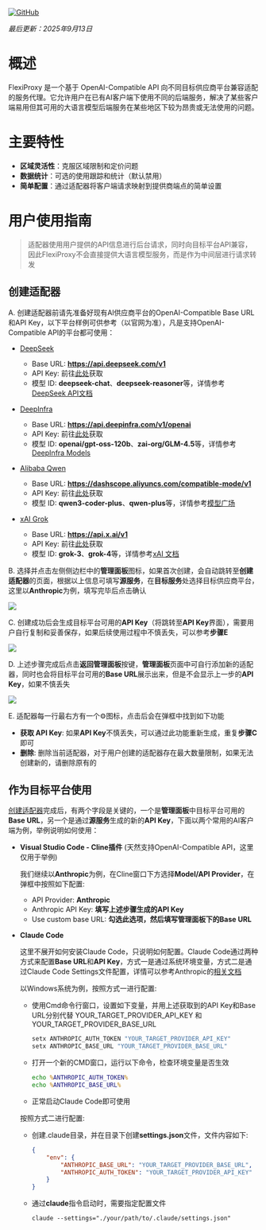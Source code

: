 [![GitHub](https://img.shields.io/badge/GitHub-0.5.1-blue?logo=github)](https://github.com/SanChai20/tiny-mcp-host) 

*最后更新：2025年9月13日*

# 概述

FlexiProxy 是一个基于 OpenAI-Compatible API 向不同目标供应商平台兼容适配的服务代理。它允许用户在已有AI客户端下使用不同的后端服务，解决了某些客户端易用但其可用的大语言模型后端服务在某些地区下较为昂贵或无法使用的问题。

# 主要特性

- **区域灵活性**：克服区域限制和定价问题
- **数据统计**：可选的使用跟踪和统计（默认禁用）
- **简单配置**：通过适配器将客户端请求映射到提供商端点的简单设置

# 用户使用指南

> 适配器使用用户提供的API信息进行后台请求，同时向目标平台API兼容，因此FlexiProxy不会直接提供大语言模型服务，而是作为中间层进行请求转发

## 创建适配器

A. 创建适配器前请先准备好现有AI供应商平台的OpenAI-Compatible Base URL和API Key，以下平台样例可供参考（以官网为准），凡是支持OpenAI-Compatible API的平台都可使用：

- [DeepSeek](https://www.deepseek.com/)
    - Base URL: **https://api.deepseek.com/v1**
    - API Key: 前往[此处](https://platform.deepseek.com/)获取
    - 模型 ID: **deepseek-chat**、**deepseek-reasoner**等，详情参考[DeepSeek API文档](https://api-docs.deepseek.com/)

- [DeepInfra](https://deepinfra.com/)
    - Base URL: **https://api.deepinfra.com/v1/openai**
    - API Key: 前往[此处](https://deepinfra.com/dash/api_keys)获取
    - 模型 ID: **openai/gpt-oss-120b**、**zai-org/GLM-4.5**等，详情参考[DeepInfra Models](https://deepinfra.com/models)

- [Alibaba Qwen](https://bailian.console.aliyun.com/)
    - Base URL: **https://dashscope.aliyuncs.com/compatible-mode/v1**
    - API Key: 前往[此处](https://bailian.console.aliyun.com/?tab=model#/api-key)获取
    - 模型 ID: **qwen3-coder-plus**、**qwen-plus**等，详情参考[模型广场](https://bailian.console.aliyun.com/)

- [xAI Grok](https://x.ai/)
    - Base URL: **https://api.x.ai/v1**
    - API Key: 前往[此处](https://console.x.ai/team/default/api-keys)获取
    - 模型 ID: **grok-3**、**grok-4**等，详情参考[xAI 文档](https://docs.x.ai/docs/models)


B. 选择并点击左侧侧边栏中的**管理面板**图标，如果首次创建，会自动跳转至**创建适配器**的页面，根据以上信息可填写**源服务**，在**目标服务**处选择目标供应商平台，这里以**Anthropic**为例，填写完毕后点击确认

![](https://flexiproxy.com/screenshots/zh/createadapter.PNG)


C. 创建成功后会生成目标平台可用的**API Key**（将跳转至**API Key**界面），需要用户自行复制和妥善保存，如果后续使用过程中不慎丢失，可以参考**步骤E**

![](https://flexiproxy.com/screenshots/zh/apikey.png)


D. 上述步骤完成后点击**返回管理面板**按键，**管理面板**页面中可自行添加新的适配器，同时也会将目标平台可用的**Base URL**展示出来，但是不会显示上一步的**API Key**，如果不慎丢失

![](https://flexiproxy.com/screenshots/zh/management.png)

E. 适配器每一行最右方有一个⚙图标，点击后会在弹框中找到如下功能
- **获取 API Key**: 如果**API Key**不慎丢失，可以通过此功能重新生成，重复**步骤C**即可
- **删除**: 删除当前适配器，对于用户创建的适配器存在最大数量限制，如果无法创建新的，请删除原有的


## 作为目标平台使用

[创建适配器](#创建适配器)完成后，有两个字段是关键的，一个是**管理面板**中目标平台可用的**Base URL**，另一个是通过**源服务**生成的新的**API Key**，下面以两个常用的AI客户端为例，举例说明如何使用：

- **Visual Studio Code - Cline插件** (天然支持OpenAI-Compatible API，这里仅用于举例)

    我们继续以**Anthropic**为例，在Cline窗口下方选择**Model/API Provider**，在弹框中按照如下配置:

    - API Provider: **Anthropic**
    - Anthropic API Key: **填写上述步骤生成的API Key** 
    - Use custom base URL: **勾选此选项，然后填写管理面板下的Base URL**

- **Claude Code**

    这里不展开如何安装Claude Code，只说明如何配置。Claude Code通过两种方式来配置**Base URL**和**API Key**，方式一是通过系统环境变量，方式二是通过Claude Code Settings文件配置，详情可以参考Anthropic的[相关文档](https://docs.anthropic.com/en/docs/claude-code/llm-gateway#litellm-configuration)
    
    以Windows系统为例，按照方式一进行配置:

    - 使用Cmd命令行窗口，设置如下变量，并用上述获取到的API Key和Base URL分别代替 YOUR_TARGET_PROVIDER_API_KEY 和 YOUR_TARGET_PROVIDER_BASE_URL
        ```cmd
        setx ANTHROPIC_AUTH_TOKEN "YOUR_TARGET_PROVIDER_API_KEY"
        setx ANTHROPIC_BASE_URL "YOUR_TARGET_PROVIDER_BASE_URL"
        ```
    - 打开一个新的CMD窗口，运行以下命令，检查环境变量是否生效
        ```cmd
        echo %ANTHROPIC_AUTH_TOKEN%
        echo %ANTHROPIC_BASE_URL%
        ```
    - 正常启动Claude Code即可使用

    按照方式二进行配置:

    - 创建.claude目录，并在目录下创建**settings.json**文件，文件内容如下:
        ```json
        {
            "env": {
                "ANTHROPIC_BASE_URL": "YOUR_TARGET_PROVIDER_BASE_URL",
                "ANTHROPIC_AUTH_TOKEN": "YOUR_TARGET_PROVIDER_API_KEY"
            }
        }
        ```
    - 通过**claude**指令启动时，需要指定配置文件
        ```
        claude --settings="./your/path/to/.claude/settings.json"
        ```